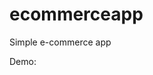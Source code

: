 # ecommerceapp
Simple e-commerce app

Demo:
<blockquote class="imgur-embed-pub" lang="en" data-id="a/YsLTi1T" data-context="false" ><a href="//imgur.com/a/YsLTi1T"></a></blockquote><script async src="//s.imgur.com/min/embed.js" charset="utf-8"></script>
